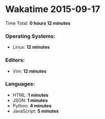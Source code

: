 # Wakatime 2015-09-17

Time Total: **0 hours 12 minutes**

### Operating Systems:
- Linux: **12 minutes** 

### Editors:
- Vim: **12 minutes** 

### Languages:
- HTML: **1 minutes** 
- JSON: **1 minutes** 
- Python: **4 minutes** 
- JavaScript: **5 minutes** 

